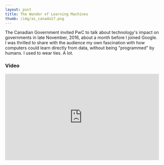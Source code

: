 ```yaml
---
layout: post
title: The Wonder of Learning Machines
thumb: /img/ai_canada17.png
---
```


The Canadian Government invited PwC to talk about technology's impact on governments in
late November, 2016, about a month before I joined Google.  I was
thrilled to share with the audience my own fascination with how computers could learn directly
from data, without being "programmed" by humans.  I used to wear ties.  A lot.  

<h3>Video</h3>
<div style="position:relative;padding-top:56.25%;max-width:600px">
<iframe style="position:absolute;top:0;left:0;width:100%;height:100%;" src="https://www.youtube.com/embed/4LxxBLTrEdA" frameborder="0" allow="accelerometer; autoplay; encrypted-media; gyroscope; picture-in-picture" allowfullscreen></iframe>
</div>
